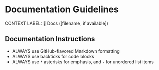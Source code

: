 # Documentation Guidelines

CONTEXT LABEL: 📝 Docs ([filename, if available])

## Documentation Instructions

- ALWAYS use GitHub-flavored Markdown formatting
- ALWAYS use backticks for code blocks
- ALWAYS use `*` asterisks for emphasis, and `-` for unordered list items
